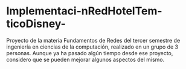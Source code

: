 # Implementaci-nRedHotelTem-ticoDisney-

Proyecto de la materia Fundamentos de Redes del tercer semestre de ingeniería en ciencias de la computación, realizado en un grupo de 3 personas. Aunque ya ha pasado algún tiempo desde ese proyecto, considero que se pueden mejorar algunos aspectos del mismo.
